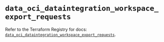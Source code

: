 # `data_oci_dataintegration_workspace_export_requests`

Refer to the Terraform Registry for docs: [`data_oci_dataintegration_workspace_export_requests`](https://registry.terraform.io/providers/hashicorp/oci/7.19.0/docs/data-sources/dataintegration_workspace_export_requests).
